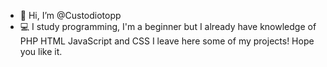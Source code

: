 - 👋 Hi, I’m @Custodiotopp
- 💻 I study programming, I'm a beginner but I already have knowledge of PHP HTML JavaScript and CSS
I leave here some of my projects!
Hope you like it.
